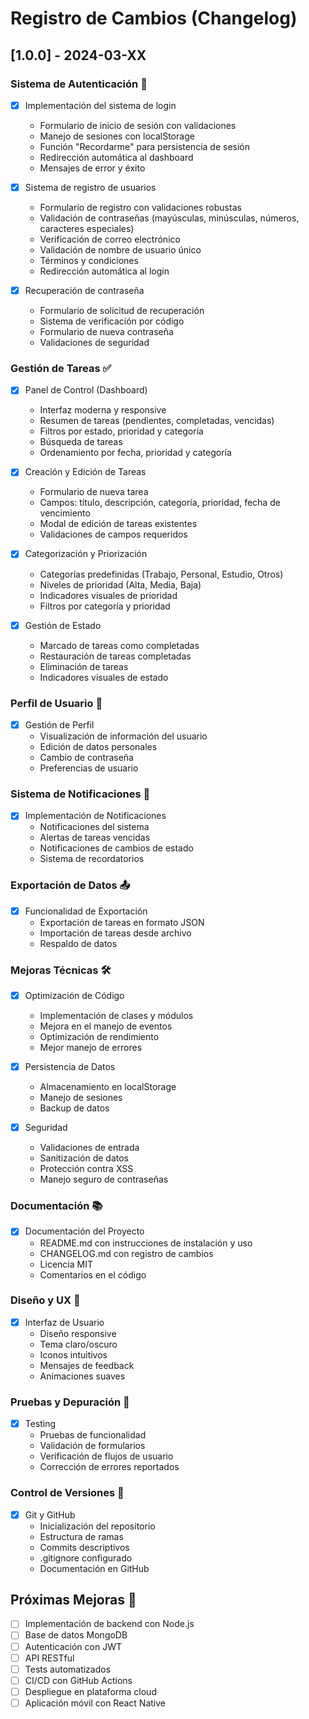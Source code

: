 # Registro de Cambios (Changelog)

## [1.0.0] - 2024-03-XX

### Sistema de Autenticación 🔐
- [x] Implementación del sistema de login
  - Formulario de inicio de sesión con validaciones
  - Manejo de sesiones con localStorage
  - Función "Recordarme" para persistencia de sesión
  - Redirección automática al dashboard
  - Mensajes de error y éxito

- [x] Sistema de registro de usuarios
  - Formulario de registro con validaciones robustas
  - Validación de contraseñas (mayúsculas, minúsculas, números, caracteres especiales)
  - Verificación de correo electrónico
  - Validación de nombre de usuario único
  - Términos y condiciones
  - Redirección automática al login

- [x] Recuperación de contraseña
  - Formulario de solicitud de recuperación
  - Sistema de verificación por código
  - Formulario de nueva contraseña
  - Validaciones de seguridad

### Gestión de Tareas ✅
- [x] Panel de Control (Dashboard)
  - Interfaz moderna y responsive
  - Resumen de tareas (pendientes, completadas, vencidas)
  - Filtros por estado, prioridad y categoría
  - Búsqueda de tareas
  - Ordenamiento por fecha, prioridad y categoría

- [x] Creación y Edición de Tareas
  - Formulario de nueva tarea
  - Campos: título, descripción, categoría, prioridad, fecha de vencimiento
  - Modal de edición de tareas existentes
  - Validaciones de campos requeridos

- [x] Categorización y Priorización
  - Categorías predefinidas (Trabajo, Personal, Estudio, Otros)
  - Niveles de prioridad (Alta, Media, Baja)
  - Indicadores visuales de prioridad
  - Filtros por categoría y prioridad

- [x] Gestión de Estado
  - Marcado de tareas como completadas
  - Restauración de tareas completadas
  - Eliminación de tareas
  - Indicadores visuales de estado

### Perfil de Usuario 👤
- [x] Gestión de Perfil
  - Visualización de información del usuario
  - Edición de datos personales
  - Cambio de contraseña
  - Preferencias de usuario

### Sistema de Notificaciones 🔔
- [x] Implementación de Notificaciones
  - Notificaciones del sistema
  - Alertas de tareas vencidas
  - Notificaciones de cambios de estado
  - Sistema de recordatorios

### Exportación de Datos 📤
- [x] Funcionalidad de Exportación
  - Exportación de tareas en formato JSON
  - Importación de tareas desde archivo
  - Respaldo de datos

### Mejoras Técnicas 🛠️
- [x] Optimización de Código
  - Implementación de clases y módulos
  - Mejora en el manejo de eventos
  - Optimización de rendimiento
  - Mejor manejo de errores

- [x] Persistencia de Datos
  - Almacenamiento en localStorage
  - Manejo de sesiones
  - Backup de datos

- [x] Seguridad
  - Validaciones de entrada
  - Sanitización de datos
  - Protección contra XSS
  - Manejo seguro de contraseñas

### Documentación 📚
- [x] Documentación del Proyecto
  - README.md con instrucciones de instalación y uso
  - CHANGELOG.md con registro de cambios
  - Licencia MIT
  - Comentarios en el código

### Diseño y UX 🎨
- [x] Interfaz de Usuario
  - Diseño responsive
  - Tema claro/oscuro
  - Iconos intuitivos
  - Mensajes de feedback
  - Animaciones suaves

### Pruebas y Depuración 🐛
- [x] Testing
  - Pruebas de funcionalidad
  - Validación de formularios
  - Verificación de flujos de usuario
  - Corrección de errores reportados

### Control de Versiones 📝
- [x] Git y GitHub
  - Inicialización del repositorio
  - Estructura de ramas
  - Commits descriptivos
  - .gitignore configurado
  - Documentación en GitHub

## Próximas Mejoras 🚀
- [ ] Implementación de backend con Node.js
- [ ] Base de datos MongoDB
- [ ] Autenticación con JWT
- [ ] API RESTful
- [ ] Tests automatizados
- [ ] CI/CD con GitHub Actions
- [ ] Despliegue en plataforma cloud
- [ ] Aplicación móvil con React Native 